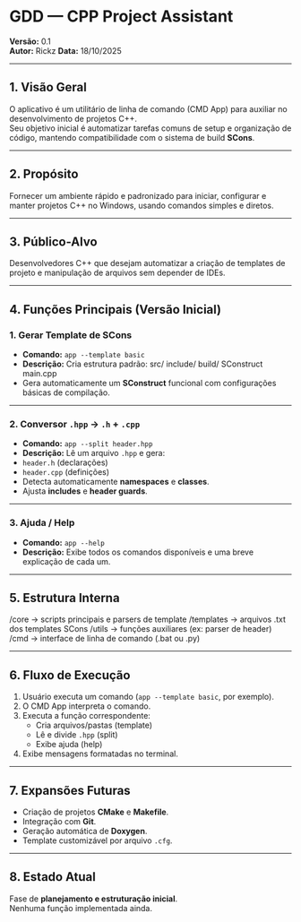 # GDD — CPP Project Assistant
**Versão:** 0.1  
**Autor:** Rickz
**Data:** 18/10/2025

---

## 1. Visão Geral
O aplicativo é um utilitário de linha de comando (CMD App) para auxiliar no desenvolvimento de projetos C++.  
Seu objetivo inicial é automatizar tarefas comuns de setup e organização de código, mantendo compatibilidade com o sistema de build **SCons**.

---

## 2. Propósito
Fornecer um ambiente rápido e padronizado para iniciar, configurar e manter projetos C++ no Windows, usando comandos simples e diretos.

---

## 3. Público-Alvo
Desenvolvedores C++ que desejam automatizar a criação de templates de projeto e manipulação de arquivos sem depender de IDEs.

---

## 4. Funções Principais (Versão Inicial)

### 1. Gerar Template de SCons
- **Comando:** `app --template basic`
- **Descrição:** Cria estrutura padrão:
    src/
    include/
    build/
    SConstruct
    main.cpp
- Gera automaticamente um **SConstruct** funcional com configurações básicas de compilação.

---

### 2. Conversor `.hpp` → `.h` + `.cpp`
- **Comando:** `app --split header.hpp`
- **Descrição:** Lê um arquivo `.hpp` e gera:
- `header.h` (declarações)
- `header.cpp` (definições)
- Detecta automaticamente **namespaces** e **classes**.
- Ajusta **includes** e **header guards**.

---

### 3. Ajuda / Help
- **Comando:** `app --help`
- **Descrição:** Exibe todos os comandos disponíveis e uma breve explicação de cada um.

---

## 5. Estrutura Interna
/core → scripts principais e parsers de template
/templates → arquivos .txt dos templates SCons
/utils → funções auxiliares (ex: parser de header)
/cmd → interface de linha de comando (.bat ou .py)

---

## 6. Fluxo de Execução
1. Usuário executa um comando (`app --template basic`, por exemplo).  
2. O CMD App interpreta o comando.  
3. Executa a função correspondente:
   - Cria arquivos/pastas (template)
   - Lê e divide `.hpp` (split)
   - Exibe ajuda (help)  
4. Exibe mensagens formatadas no terminal.

---

## 7. Expansões Futuras
- Criação de projetos **CMake** e **Makefile**.  
- Integração com **Git**.  
- Geração automática de **Doxygen**.  
- Template customizável por arquivo `.cfg`.

---

## 8. Estado Atual
Fase de **planejamento e estruturação inicial**.  
Nenhuma função implementada ainda.
